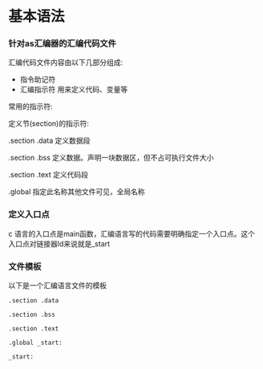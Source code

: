# 基本语法

### 针对as汇编器的汇编代码文件

汇编代码文件内容由以下几部分组成:

* 指令助记符
* 汇编指示符 用来定义代码、变量等

常用的指示符:

定义节(section)的指示符:

.section .data 定义数据段

.section .bss 定义数据。声明一块数据区，但不占可执行文件大小

.section .text 定义代码段

.global 指定此名称其他文件可见，全局名称





### 定义入口点

c 语言的入口点是main函数，汇编语言写的代码需要明确指定一个入口点。这个入口点对链接器ld来说就是_start



### 文件模板

以下是一个汇编语言文件的模板

~~~assembly
.section .data

.section .bss

.section .text

.global _start:

_start:

~~~

